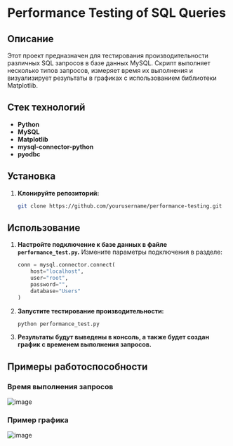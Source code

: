 # Performance Testing of SQL Queries

## Описание
Этот проект предназначен для тестирования производительности различных SQL запросов в базе данных MySQL. Скрипт выполняет несколько типов запросов, измеряет время их выполнения и визуализирует результаты в графиках с использованием библиотеки Matplotlib.

## Стек технологий
- **Python**
- **MySQL**
- **Matplotlib**
- **mysql-connector-python**
- **pyodbc**

## Установка

1. **Клонируйте репозиторий:**
    ```bash
    git clone https://github.com/yourusername/performance-testing.git
    ```

 
## Использование

1. **Настройте подключение к базе данных в файле `performance_test.py`.**
    Измените параметры подключения в разделе:
    ```python
    conn = mysql.connector.connect(
        host="localhost",
        user="root",
        password="",
        database="Users"
    )
    ```

2. **Запустите тестирование производительности:**
    ```bash
    python performance_test.py
    ```

3. **Результаты будут выведены в консоль, а также будет создан график с временем выполнения запросов.**

## Примеры работоспособности

### Время выполнения запросов
![image](https://github.com/user-attachments/assets/7da52486-876b-479c-80fe-4c8d311ea50f)

### Пример графика
![image](https://github.com/user-attachments/assets/7c2b8cc8-4435-4bcc-890f-f4cb1b82909d)
